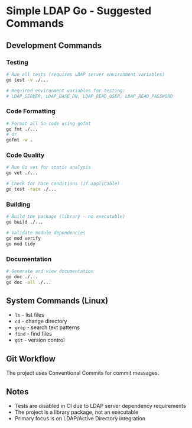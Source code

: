 # Simple LDAP Go - Suggested Commands

## Development Commands

### Testing
```bash
# Run all tests (requires LDAP server environment variables)
go test -v ./...

# Required environment variables for testing:
# LDAP_SERVER, LDAP_BASE_DN, LDAP_READ_USER, LDAP_READ_PASSWORD
```

### Code Formatting
```bash
# Format all Go code using gofmt
go fmt ./...
# or
gofmt -w .
```

### Code Quality
```bash
# Run Go vet for static analysis
go vet ./...

# Check for race conditions (if applicable)
go test -race ./...
```

### Building
```bash
# Build the package (library - no executable)
go build ./...

# Validate module dependencies
go mod verify
go mod tidy
```

### Documentation
```bash
# Generate and view documentation
go doc ./...
go doc -all ./...
```

## System Commands (Linux)
- `ls` - list files
- `cd` - change directory
- `grep` - search text patterns
- `find` - find files
- `git` - version control

## Git Workflow
The project uses Conventional Commits for commit messages.

## Notes
- Tests are disabled in CI due to LDAP server dependency requirements
- The project is a library package, not an executable
- Primary focus is on LDAP/Active Directory integration